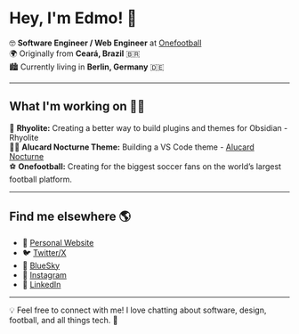 # Hey, I'm Edmo! 👋

🤓 **Software Engineer / Web Engineer** at [Onefootball](https://onefootball.com)  
🌍 Originally from **Ceará, Brazil** 🇧🇷  
🏙️ Currently living in **Berlin, Germany** 🇩🇪  

---

## What I'm working on 👨‍💻

💌 **Rhyolite:** Creating a better way to build plugins and themes for Obsidian - Rhyolite<br/>
🧛‍♂️ **Alucard Nocturne Theme:** Building a VS Code theme - [Alucard Nocturne](https://marketplace.visualstudio.com/items?itemName=Edmo.alucard-nocturne)  
⚽ **Onefootball:** Creating for the biggest soccer fans on the world’s largest football platform.

---

## Find me elsewhere 🌎

- 🚀 [Personal Website](https://edmolima.com)  
- 🐦 [Twitter/X](https://x.com/soedmo_)  
- 🦋 [BlueSky](https://edmo.bsky.social)  
- 📸 [Instagram](https://instagram.com/soedmo)  
- 💼 [LinkedIn](https://www.linkedin.com/in/edmolima)  

---

💡 Feel free to connect with me! I love chatting about software, design, football, and all things tech. 🚀
